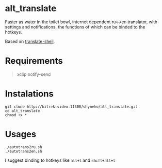 # alt_translate

Faster as water in the toilet bowl, internet dependent ru<->en translator, with settings and notifications, the functions of which can be binded to the hotkeys.

Based on [translate-shell](https://www.soimort.org/translate-shell/).

# Requirements

> xclip
> notify-send

# Instalations
```
git clone http://bitrek.video:11300/shyneko/alt_translate.git
cd alt_translate
chmod +x *
```

# Usages

```
./autotrans2ru.sh
./autotrans2en.sh
```
I suggest binding to hotkeys like ```alt+t``` and ```shift+alt+t```